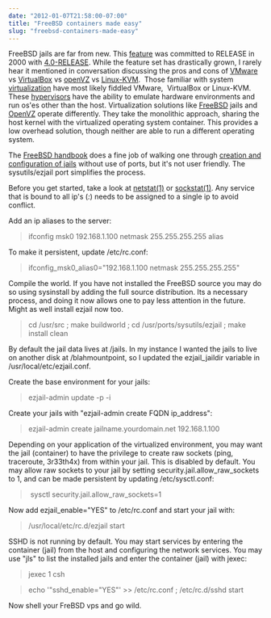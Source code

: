 ```yaml
---
date: "2012-01-07T21:58:00-07:00"
title: "FreeBSD containers made easy"
slug: "freebsd-containers-made-easy"
---
```


FreeBSD jails are far from new. This [feature](http://www.freebsd.org/cgi/man.cgi?query=jail&amp;apropos=0&amp;sektion=0&amp;manpath=FreeBSD+4.0-RELEASE&amp;arch=default&amp;format=html) was committed to RELEASE in 2000 with [4.0-RELEASE](http://www.freebsd.org/releases/4.0R/notes.html). While the feature set has drastically grown, I rarely hear it mentioned in conversation discussing the pros and cons of [VMware](http://www.vmware.com/) vs [VirtualBox](https://www.virtualbox.org/) vs [openVZ](http://wiki.openvz.org/Main_Page) vs [Linux-KVM](http://www.linux-kvm.org/page/Main_Page).  Those familiar with system [virtualization](http://en.wikipedia.org/wiki/Virtualization) have most likely fiddled VMware,  VirtualBox or Linux-KVM. These [hypervisors](http://en.wikipedia.org/wiki/Hypervisor) have the ability to emulate hardware environments and run os'es other than the host. Virtualization solutions like [FreeBSD](http://www.freebsd.org) jails and [OpenVZ](http://wiki.openvz.org/Main_Page) operate differently. They take the monolithic approach, sharing the host kernel with the virtualized operating system container. This provides a low overhead solution, though neither are able to run a different operating system.

The [FreeBSD handbook](http://www.freebsd.org/doc/en_US.ISO8859-1/books/handbook/) does a fine job of walking one through [creation and configuration of jails](http://www.freebsd.org/doc/en_US.ISO8859-1/books/handbook/jails.html) without use of ports, but it's not user friendly. The sysutils/ezjail port simplifies the process.

Before you get started, take a look at [netstat(1)](http://www.freebsd.org/cgi/man.cgi?query=netstat&amp;apropos=0&amp;sektion=1&amp;manpath=FreeBSD+8.3-RELEASE&amp;arch=default&amp;format=html) or [sockstat(1)](http://www.freebsd.org/cgi/man.cgi?query=sockstat&amp;sektion=1). Any service that is bound to all ip's (*:*) needs to be assigned to a single ip to avoid conflict.

Add an ip aliases to the server:
>ifconfig msk0 192.168.1.100 netmask 255.255.255.255 alias

To make it persistent, update /etc/rc.conf:

> ifconfig_msk0_alias0="192.168.1.100 netmask 255.255.255.255"

Compile the world. If you have not installed the FreeBSD source you may do so using sysinstall by adding the full source distribution. Its a necessary process, and doing it now allows one to pay less attention in the future. Might as well install ezjail now too.

> cd /usr/src ; make buildworld ; cd /usr/ports/sysutils/ezjail ; make install clean

By default the jail data lives at /jails. In my instance I wanted the jails to live on another disk at /blahmountpoint, so I updated the ezjail_jaildir variable in /usr/local/etc/ezjail.conf.

Create the base environment for your jails:

> ezjail-admin update -p -i

Create your jails with "ezjail-admin create FQDN ip_address":

> ezjail-admin create jailname.yourdomain.net 192.168.1.100

Depending on your application of the virtualized environment, you may want the jail (container) to have the privilege to create raw sockets (ping, traceroute, 3r33th4x) from within your jail. This is disabled by default. You may allow raw sockets to your jail by setting security.jail.allow_raw_sockets to 1, and can be made persistent by updating /etc/sysctl.conf:
> sysctl security.jail.allow_raw_sockets=1

Now add ezjail_enable="YES" to /etc/rc.conf and start your jail with:

> /usr/local/etc/rc.d/ezjail start

SSHD is not running by default. You may start services by entering the container (jail) from the host and configuring the network services. You may use "jls" to list the installed jails and enter the container (jail) with jexec:

> jexec 1 csh

> echo '"sshd_enable="YES"' >> /etc/rc.conf ; /etc/rc.d/sshd start

Now shell your FreBSD vps and go wild.


